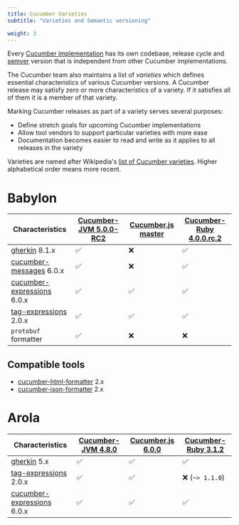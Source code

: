```yaml
---
title: Cucumber Varieties
subtitle: "Varieties and Semantic versioning"

weight: 3
---
```


Every [Cucumber implementation](/docs/installation) has its own codebase, release cycle and [semver](https://semver.org/) version that is independent from other Cucumber implementations.

The Cucumber team also maintains a list of *varieties* which defines essential characteristics of various Cucumber versions. A Cucumber release may satisfy zero or more characteristics of a variety. If it satisfies all of them it is a member of that variety.

Marking Cucumber releases as part of a variety serves several purposes:

* Define stretch goals for upcoming Cucumber implementations
* Allow tool vendors to support particular varieties with more ease
* Documentation becomes easier to read and write as it applies to all releases in the variety

Varieties are named after Wikipedia's [list of Cucumber varieties](https://en.wikipedia.org/wiki/List_of_cucumber_varieties). Higher alphabetical order means more recent.

# Babylon

Characteristics               | [Cucumber-JVM 5.0.0-RC2] | [Cucumber.js master] | [Cucumber-Ruby 4.0.0.rc.2]
------------------------------|--------------------------|----------------------|--------------------------
[gherkin] 8.1.x               |                       ✅ |                   ❌ |            ✅ 
[cucumber-messages] 6.0.x     |                       ✅ |                   ❌ |            ✅ 
[cucumber-expressions] 6.0.x  |                       ✅ |                   ✅ |            ✅ 
[tag-expressions] 2.0.x       |                       ✅ |                   ✅ |            ✅ 
`protobuf` formatter          |                       ✅ |                   ❌ |            ❌ 

## Compatible tools

* [cucumber-html-formatter] 2.x
* [cucumber-json-formatter] 2.x

# Arola

Characteristics               | [Cucumber-JVM 4.8.0] | [Cucumber.js 6.0.0] | [Cucumber-Ruby 3.1.2]
------------------------------|----------------------|---------------------|---------------------------
[gherkin] 5.x                 |                   ✅ |                  ✅ |            ✅ 
[tag-expressions] 2.0.x       |                   ✅ |                  ✅ |            ❌ (`~> 1.1.0`) 
[cucumber-expressions] 6.0.x  |                   ✅ |                  ✅ |            ✅ 

<!--
Cucumber versions should ideally point to the latest stable (non-RC) release. 
If not, point to the latest RC release. If no RC release, point to master. 
-->
[Cucumber-JVM 5.0.0-RC2]: https://github.com/cucumber/cucumber-jvm/blob/master/CHANGELOG.md#500-rc2-YYYY-mm-dd
[Cucumber-JVM 4.8.0]: https://github.com/cucumber/cucumber-jvm/blob/master/CHANGELOG.md#480-2019-10-19

[Cucumber-Ruby 4.0.0.rc.2]: https://github.com/cucumber/cucumber-ruby/blob/master/CHANGELOG.md#400rc2-YYYY-mm-dd
[Cucumber-Ruby 3.1.2]: https://github.com/cucumber/cucumber-ruby/blob/master/CHANGELOG.md#312-2018-07-13

[Cucumber.js master]: https://github.com/cucumber/cucumber-js
[Cucumber.js 6.0.0]: https://github.com/cucumber/cucumber-js/blob/v6.0.2/CHANGELOG.md#602-2019-10-07

<!-- Libraries -->
[gherkin]: https://github.com/cucumber/cucumber/tree/master/gherkin
[cucumber-messages]: https://github.com/cucumber/cucumber/tree/master/cucumber-messages
[cucumber-expressions]: https://github.com/cucumber/cucumber/tree/master/cucumber-expressions
[tag-expressions]: https://github.com/cucumber/cucumber/tree/master/tag-expressions

<!-- Compatible tools -->
[cucumber-html-formatter]: https://github.com/cucumber/cucumber/tree/master/html-formatter
[cucumber-json-formatter]: https://github.com/cucumber/cucumber/tree/master/json-formatter
